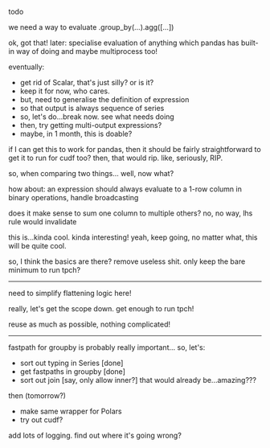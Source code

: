 todo

we need a way to evaluate .group_by(...).agg([...])

ok, got that! later: specialise evaluation of anything
which pandas has built-in way of doing
and maybe multiprocess too!

eventually:
- get rid of Scalar, that's just silly?
  or is it?
- keep it for now, who cares.
- but, need to generalise the definition of expression
- so that output is always sequence of series
- so, let's do...break now. see what needs doing
- then, try getting multi-output expressions?
- maybe, in 1 month, this is doable? 

if I can get this to work for pandas, then it should be fairly
straightforward to get it to run for cudf too?
then, that would rip. like, seriously, RIP.

so, when comparing two things...
well, now what?

how about: an expression should always evaluate to a 1-row column
in binary operations, handle broadcasting

does it make sense to sum one column to multiple others?
no, no way, lhs rule would invalidate

this is...kinda cool. kinda interesting! yeah, keep going, no matter
what, this will be quite cool.

so, I think the basics are there?
remove useless shit. only keep the bare minimum to run tpch?

---

need to simplify flattening logic here!

really, let's get the scope down. get enough to run tpch!

reuse as much as possible, nothing complicated!

---

fastpath for groupby is probably really important...
so, let's:
- sort out typing in Series [done]
- get fastpaths in groupby [done]
- sort out join [say, only allow inner?]
that would already be...amazing???

then (tomorrow?)
- make same wrapper for Polars
- try out cudf?

add lots of logging. find out where it's going wrong?
